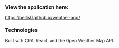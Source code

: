 ### View the application here:
https://bellis0.github.io/weather-app/

### Technologies
Built with CRA, React, and the Open Weather Map API.